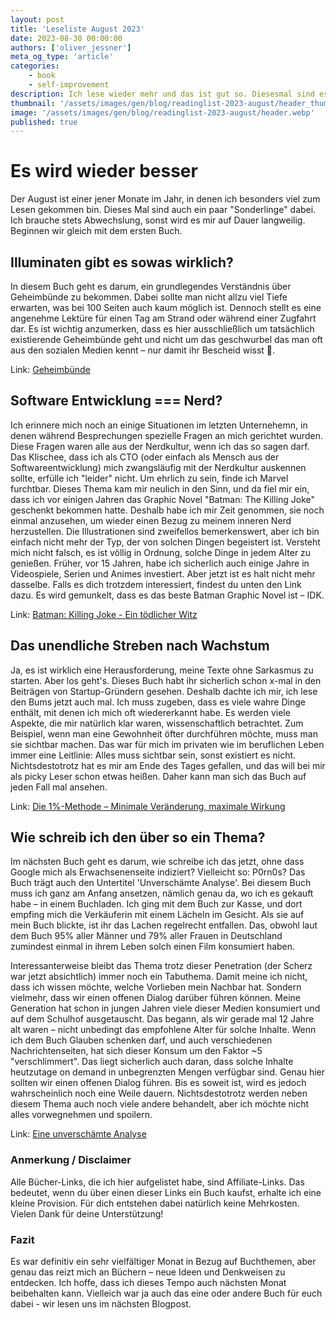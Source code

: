```yaml
---
layout: post
title: 'Leseliste August 2023'
date: 2023-08-30 00:00:00
authors: ['oliver_jessner']
meta_og_type: 'article'
categories:
    - book
    - self-improvement
description: Ich lese wieder mehr und das ist gut so. Diesesmal sind es sehr unterschiedliche "Themen" geworden.
thumbnail: '/assets/images/gen/blog/readinglist-2023-august/header_thumbnail.webp'
image: '/assets/images/gen/blog/readinglist-2023-august/header.webp'
published: true
---
```


# Es wird wieder besser

Der August ist einer jener Monate im Jahr, in denen ich besonders viel zum Lesen gekommen bin. Dieses Mal sind auch ein paar "Sonderlinge" dabei. Ich brauche stets Abwechslung, sonst wird es mir auf Dauer langweilig. Beginnen wir gleich mit dem ersten Buch.

## Illuminaten gibt es sowas wirklich?

In diesem Buch geht es darum, ein grundlegendes Verständnis über Geheimbünde zu bekommen. Dabei sollte man nicht allzu viel Tiefe erwarten, was bei 100 Seiten auch kaum möglich ist. Dennoch stellt es eine angenehme Lektüre für einen Tag am Strand oder während einer Zugfahrt dar. Es ist wichtig anzumerken, dass es hier ausschließlich um tatsächlich existierende Geheimbünde geht und nicht um das geschwurbel das man oft aus den sozialen Medien kennt – nur damit ihr Bescheid wisst 🌝.

Link: [Geheimbünde](https://amzn.to/3KVSd3K)

## Software Entwicklung === Nerd?

Ich erinnere mich noch an einige Situationen im letzten Unternehemn, in denen während Besprechungen spezielle Fragen an mich gerichtet wurden. Diese Fragen waren alle aus der Nerdkultur, wenn ich das so sagen darf. Das Klischee, dass ich als CTO (oder einfach als Mensch aus der Softwareentwicklung) mich zwangsläufig mit der Nerdkultur auskennen sollte, erfülle ich "leider" nicht. Um ehrlich zu sein, finde ich Marvel furchtbar. Dieses Thema kam mir neulich in den Sinn, und da fiel mir ein, dass ich vor einigen Jahren das Graphic Novel "Batman: The Killing Joke" geschenkt bekommen hatte. Deshalb habe ich mir Zeit genommen, sie noch einmal anzusehen, um wieder einen Bezug zu meinem inneren Nerd herzustellen. Die Illustrationen sind zweifellos bemerkenswert, aber ich bin einfach nicht mehr der Typ, der von solchen Dingen begeistert ist. Versteht mich nicht falsch, es ist völlig in Ordnung, solche Dinge in jedem Alter zu genießen. Früher, vor 15 Jahren, habe ich sicherlich auch einige Jahre in Videospiele, Serien und Animes investiert. Aber jetzt ist es halt nicht mehr dasselbe. Falls es dich trotzdem interessiert, findest du unten den Link dazu. Es wird gemunkelt, dass es das beste Batman Graphic Novel ist – IDK.

Link: [Batman: Killing Joke - Ein tödlicher Witz](https://amzn.to/3QXofzU)

## Das unendliche Streben nach Wachstum

Ja, es ist wirklich eine Herausforderung, meine Texte ohne Sarkasmus zu starten. Aber los geht's. Dieses Buch habt ihr sicherlich schon x-mal in den Beiträgen von Startup-Gründern gesehen. Deshalb dachte ich mir, ich lese den Bums jetzt auch mal. Ich muss zugeben, dass es viele wahre Dinge enthält, mit denen ich mich oft wiedererkannt habe. Es werden viele Aspekte, die mir natürlich klar waren, wissenschaftlich betrachtet. Zum Beispiel, wenn man eine Gewohnheit öfter durchführen möchte, muss man sie sichtbar machen. Das war für mich im privaten wie im beruflichen Leben immer eine Leitlinie: Alles muss sichtbar sein, sonst existiert es nicht. Nichtsdestotrotz hat es mir am Ende des Tages gefallen, und das will bei mir als picky Leser schon etwas heißen. Daher kann man sich das Buch auf jeden Fall mal ansehen.

Link: [Die 1%-Methode – Minimale Veränderung, maximale Wirkung](https://amzn.to/3LocU8L)

## Wie schreib ich den über so ein Thema?

Im nächsten Buch geht es darum, wie schreibe ich das jetzt, ohne dass Google mich als Erwachsenenseite indiziert? Vielleicht so: P0rn0s? Das Buch trägt auch den Untertitel 'Unverschämte Analyse'. Bei diesem Buch muss ich ganz am Anfang ansetzen, nämlich genau da, wo ich es gekauft habe – in einem Buchladen. Ich ging mit dem Buch zur Kasse, und dort empfing mich die Verkäuferin mit einem Lächeln im Gesicht. Als sie auf mein Buch blickte, ist ihr das Lachen regelrecht entfallen. Das, obwohl laut dem Buch 95% aller Männer und 79% aller Frauen in Deutschland zumindest einmal in ihrem Leben solch einen Film konsumiert haben.

Interessanterweise bleibt das Thema trotz dieser Penetration (der Scherz war jetzt absichtlich) immer noch ein Tabuthema. Damit meine ich nicht, dass ich wissen möchte, welche Vorlieben mein Nachbar hat. Sondern vielmehr, dass wir einen offenen Dialog darüber führen können. Meine Generation hat schon in jungen Jahren viele dieser Medien konsumiert und auf dem Schulhof ausgetauscht. Das begann, als wir gerade mal 12 Jahre alt waren – nicht unbedingt das empfohlene Alter für solche Inhalte. Wenn ich dem Buch Glauben schenken darf, und auch verschiedenen Nachrichtenseiten, hat sich dieser Konsum um den Faktor ~5 "verschlimmert". Das liegt sicherlich auch daran, dass solche Inhalte heutzutage on demand in unbegrenzten Mengen verfügbar sind. Genau hier sollten wir einen offenen Dialog führen. Bis es soweit ist, wird es jedoch wahrscheinlich noch eine Weile dauern. Nichtsdestotrotz werden neben diesem Thema auch noch viele andere behandelt, aber ich möchte nicht alles vorwegnehmen und spoilern.

Link: [Eine unverschämte Analyse](https://amzn.to/45KZQBS)

### Anmerkung / Disclaimer

Alle Bücher-Links, die ich hier aufgelistet habe, sind Affiliate-Links. Das bedeutet, wenn du über einen dieser Links ein Buch kaufst, erhalte ich eine kleine Provision. Für dich entstehen dabei natürlich keine Mehrkosten. Vielen Dank für deine Unterstützung!

### Fazit

Es war definitiv ein sehr vielfältiger Monat in Bezug auf Buchthemen, aber genau das reizt mich an Büchern – neue Ideen und Denkweisen zu entdecken. Ich hoffe, dass ich dieses Tempo auch nächsten Monat beibehalten kann. Vielleich war ja auch das eine oder andere Buch für euch dabei - wir lesen uns im nächsten Blogpost.

